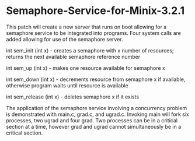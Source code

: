 Semaphore-Service-for-Minix-3.2.1
=================================
This patch will create a new server that runs on boot allowing for a semaphore service to be integrated into programs.  Four system calls are added allowing for use of the semaphore server.

int sem_init (int x) - creates a semaphore with x number of resources; returns the next available semaphore reference number

int sem_up (int x) - makes one resource available for semaphore x

int sem_down (int x) - decrements resource from semaphore x if available, otherwise program waits until resource is available

int sem_release (int x) - deletes semaphore x if it exists

The application of the semaphore service involving a concurrency problem is demonstrated with main.c, grad.c, and ugrad.c.  Invoking main will fork six processes, two ugrad and four grad.  Two processes can be in a critical section at a time, however grad and ugrad cannot simultaneously be in a critical section.  
